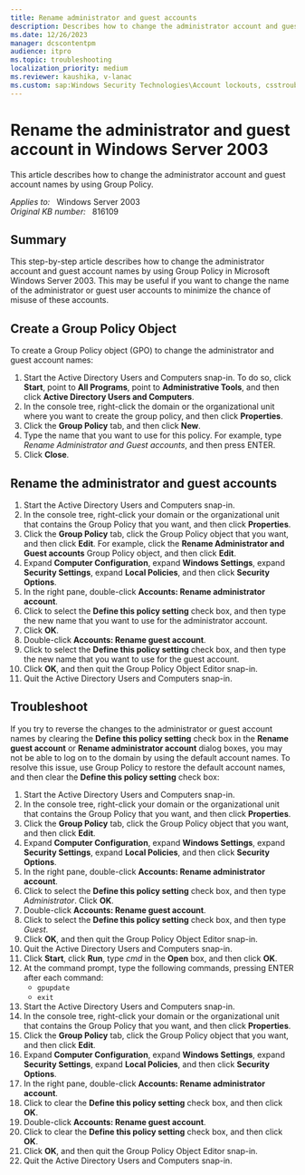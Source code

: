 ```yaml
---
title: Rename administrator and guest accounts
description: Describes how to change the administrator account and guest account names by using Group Policy.
ms.date: 12/26/2023
manager: dcscontentpm
audience: itpro
ms.topic: troubleshooting
localization_priority: medium
ms.reviewer: kaushika, v-lanac
ms.custom: sap:Windows Security Technologies\Account lockouts, csstroubleshoot
---
```

# Rename the administrator and guest account in Windows Server 2003

This article describes how to change the administrator account and guest account names by using Group Policy.

_Applies to:_ &nbsp; Windows Server 2003  
_Original KB number:_ &nbsp; 816109

## Summary

This step-by-step article describes how to change the administrator account and guest account names by using Group Policy in Microsoft Windows Server 2003. This may be useful if you want to change the name of the administrator or guest user accounts to minimize the chance of misuse of these accounts.

## Create a Group Policy Object

To create a Group Policy object (GPO) to change the administrator and guest account names:

1. Start the Active Directory Users and Computers snap-in. To do so, click **Start**, point to **All Programs**, point to **Administrative Tools**, and then click **Active Directory Users and Computers**.
2. In the console tree, right-click the domain or the organizational unit where you want to create the group policy, and then click
 **Properties**.
3. Click the **Group Policy** tab, and then click **New**.
4. Type the name that you want to use for this policy. For example, type *Rename Administrator and Guest accounts*, and then press ENTER.
5. Click **Close**.

## Rename the administrator and guest accounts

1. Start the Active Directory Users and Computers snap-in.
2. In the console tree, right-click your domain or the organizational unit that contains the Group Policy that you want, and then click **Properties**.
3. Click the **Group Policy** tab, click the Group Policy object that you want, and then click **Edit**. For example, click the **Rename Administrator and Guest accounts** Group Policy object, and then click **Edit**.
4. Expand **Computer Configuration**, expand **Windows Settings**, expand **Security Settings**, expand **Local Policies**, and then click **Security Options**.
5. In the right pane, double-click **Accounts: Rename administrator account**.
6. Click to select the **Define this policy setting** check box, and then type the new name that you want to use for the administrator account.
7. Click **OK**.
8. Double-click **Accounts: Rename guest account**.
9. Click to select the **Define this policy setting** check box, and then type the new name that you want to use for the guest account.
10. Click **OK**, and then quit the Group Policy Object Editor snap-in.
11. Quit the Active Directory Users and Computers snap-in.

## Troubleshoot

If you try to reverse the changes to the administrator or guest account names by clearing the **Define this policy setting** check box in the **Rename guest account** or **Rename administrator account** dialog boxes, you may not be able to log on to the domain by using the default account names. To resolve this issue, use Group Policy to restore the default account names, and then clear the **Define this policy setting** check box:

1. Start the Active Directory Users and Computers snap-in.
2. In the console tree, right-click your domain or the organizational unit that contains the Group Policy that you want, and then click **Properties**.
3. Click the **Group Policy** tab, click the Group Policy object that you want, and then click **Edit**.
4. Expand **Computer Configuration**, expand **Windows Settings**, expand **Security Settings**, expand **Local Policies**, and then click **Security Options**.
5. In the right pane, double-click **Accounts: Rename administrator account**.
6. Click to select the **Define this policy setting** check box, and then type *Administrator*. Click **OK**.
7. Double-click **Accounts: Rename guest account**.
8. Click to select the **Define this policy setting** check box, and then type *Guest*.
9. Click **OK**, and then quit the Group Policy Object Editor snap-in.
10. Quit the Active Directory Users and Computers snap-in.
11. Click **Start**, click **Run**, type *cmd* in the **Open** box, and then click **OK**.
12. At the command prompt, type the following commands, pressing ENTER after each command:
    - `gpupdate`
    - `exit`
13. Start the Active Directory Users and Computers snap-in.
14. In the console tree, right-click your domain or the organizational unit that contains the Group Policy that you want, and then click **Properties**.
15. Click the **Group Policy** tab, click the Group Policy object that you want, and then click **Edit**.
16. Expand **Computer Configuration**, expand **Windows Settings**, expand **Security Settings**, expand **Local Policies**, and then click **Security Options**.
17. In the right pane, double-click **Accounts: Rename administrator account**.
18. Click to clear the **Define this policy setting** check box, and then click **OK**.
19. Double-click **Accounts: Rename guest account**.
20. Click to clear the **Define this policy setting** check box, and then click **OK**.
21. Click **OK**, and then quit the Group Policy Object Editor snap-in.
22. Quit the Active Directory Users and Computers snap-in.
